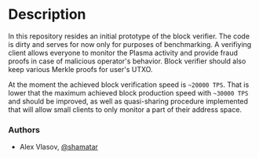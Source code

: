 # Description

In this repository resides an initial prototype of the block verifier. The code is dirty and serves for now only for purposes of benchmarking. A verifiying client allows everyone to monitor the Plasma activity and provide fraud proofs in case of malicious operator's behavior. Block verifier should also keep various Merkle proofs for user's UTXO.

At the moment the achieved block verification speed is `~20000 TPS`. That is lower that the maximum achieved block production speed with `~30000 TPS` and should be improved, as well as quasi-sharing procedure implemented that will allow small clients to only monitor a part of their address space.

### Authors

- Alex Vlasov, [@shamatar](https://github.com/shamatar)